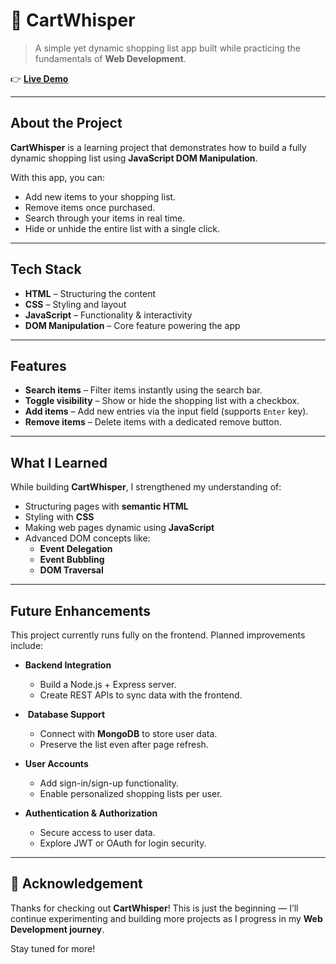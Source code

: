 # 🛒 CartWhisper

> A simple yet dynamic shopping list app built while practicing the fundamentals of **Web Development**.

👉 [**Live Demo**](https://shriradhey-mishra.github.io/Shopping-List/CartWhisper)

---

##  About the Project

**CartWhisper** is a learning project that demonstrates how to build a fully dynamic shopping list using **JavaScript DOM Manipulation**.

With this app, you can:
- Add new items to your shopping list.
- Remove items once purchased.
- Search through your items in real time.
- Hide or unhide the entire list with a single click.

---

##  Tech Stack

- **HTML** – Structuring the content
- **CSS** – Styling and layout
- **JavaScript** – Functionality & interactivity
- **DOM Manipulation** – Core feature powering the app

---

## Features

-  **Search items** – Filter items instantly using the search bar.
-  **Toggle visibility** – Show or hide the shopping list with a checkbox.
-  **Add items** – Add new entries via the input field (supports `Enter` key).
-  **Remove items** – Delete items with a dedicated remove button.

---

##  What I Learned

While building **CartWhisper**, I strengthened my understanding of:
- Structuring pages with **semantic HTML**
- Styling with **CSS**
- Making web pages dynamic using **JavaScript**
- Advanced DOM concepts like:
    - **Event Delegation**
    - **Event Bubbling**
    - **DOM Traversal**

---

##  Future Enhancements

This project currently runs fully on the frontend. Planned improvements include:

-  **Backend Integration**
    - Build a Node.js + Express server.
    - Create REST APIs to sync data with the frontend.

- ️ **Database Support**
    - Connect with **MongoDB** to store user data.
    - Preserve the list even after page refresh.

-  **User Accounts**
    - Add sign-in/sign-up functionality.
    - Enable personalized shopping lists per user.

-  **Authentication & Authorization**
    - Secure access to user data.
    - Explore JWT or OAuth for login security.

---

## 🙌 Acknowledgement

Thanks for checking out **CartWhisper**! 
This is just the beginning — I’ll continue experimenting and building more projects as I progress in my **Web Development journey**.

Stay tuned for more! 
